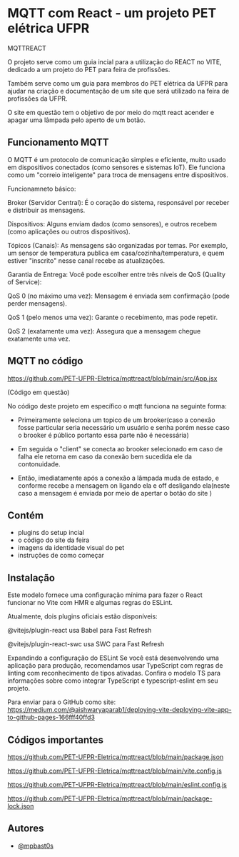 
# MQTT com React - um projeto PET elétrica UFPR


MQTTREACT

O projeto serve como um guia incial para a utilização do REACT no VITE, dedicado a um projeto do PET para feira de profissões.

Também serve como um guia para membros do PET elétrica da UFPR para ajudar na criação e documentação de um site que será utilizado na feira de profissões da UFPR.

O site em questão tem o objetivo de por meio do mqtt react acender e apagar uma lâmpada pelo aperto de um botão. 
## Funcionamento MQTT

O MQTT é um protocolo de comunicação simples e eficiente, muito usado em dispositivos conectados (como sensores e sistemas IoT). Ele funciona como um "correio inteligente" para troca de mensagens entre dispositivos.

Funcionamneto básico:

Broker (Servidor Central): É o coração do sistema, responsável por receber e distribuir as mensagens.

Dispositivos: Alguns enviam dados (como sensores), e outros recebem (como aplicações ou outros dispositivos).

Tópicos (Canais): As mensagens são organizadas por temas. Por exemplo, um sensor de temperatura publica em casa/cozinha/temperatura, e quem estiver "inscrito" nesse canal recebe as atualizações.

Garantia de Entrega: Você pode escolher entre três níveis de QoS (Quality of Service):

QoS 0 (no máximo uma vez): Mensagem é enviada sem confirmação (pode perder mensagens).

QoS 1 (pelo menos uma vez): Garante o recebimento, mas pode repetir.

QoS 2 (exatamente uma vez): Assegura que a mensagem chegue exatamente uma vez.

## MQTT no código

https://github.com/PET-UFPR-Eletrica/mqttreact/blob/main/src/App.jsx

(Código em questão) 


No código deste projeto em específico o mqtt funciona na seguinte forma: 

- Primeiramente seleciona um topico de um brooker(caso a conexão fosse particular seria necessário um usuário e senha porém nesse caso o brooker é público portanto essa parte não é necessária)

- Em seguida o "client" se conecta ao brooker selecionado em caso de falha ele retorna em caso da conexão bem sucedida ele da contonuidade.

- Então, imediatamente após a conexão a lâmpada muda de estado, e conforme recebe a mensagem on ligando ela e off desligando ela(neste caso a mensagem é enviada por meio de apertar o botão do site )

## Contém

- plugins do setup incial
- o código do site da feira
- imagens da identidade visual do pet
- instruções de como começar 


## Instalação

Este modelo fornece uma configuração mínima para fazer o React funcionar no Vite com HMR e algumas regras do ESLint.

Atualmente, dois plugins oficiais estão disponíveis:

@vitejs/plugin-react usa Babel para Fast Refresh

@vitejs/plugin-react-swc usa SWC para Fast Refresh

Expandindo a configuração do ESLint
Se você está desenvolvendo uma aplicação para produção, recomendamos usar TypeScript com regras de linting com reconhecimento de tipos ativadas. Confira o modelo TS para informações sobre como integrar TypeScript e typescript-eslint em seu projeto.

Para enviar para o GitHub como site:
https://medium.com/@aishwaryaparab1/deploying-vite-deploying-vite-app-to-github-pages-166fff40ffd3
## Códigos importantes

https://github.com/PET-UFPR-Eletrica/mqttreact/blob/main/package.json

https://github.com/PET-UFPR-Eletrica/mqttreact/blob/main/vite.config.js

https://github.com/PET-UFPR-Eletrica/mqttreact/blob/main/eslint.config.js

https://github.com/PET-UFPR-Eletrica/mqttreact/blob/main/package-lock.json

## Autores

- [@mpbast0s](https://www.github.com/mpbast0s)

